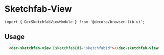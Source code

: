 # Sketchfab-View
`import { DecSketchfabViewModule } from '@decora/browser-lib-ui';`

## Usage

```html
  <dec-sketchfab-view [sketchfabId]="sketchfabId"></dec-sketchfab-view>
```
